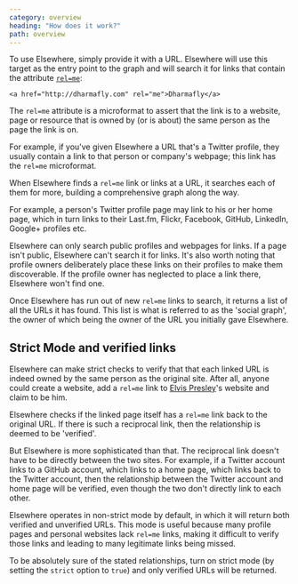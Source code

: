 ```yaml
---
category: overview
heading: "How does it work?"
path: overview
---
```


To use Elsewhere, simply provide it with a URL. Elsewhere will use this target as the entry point to the graph and will search it for links that contain the attribute [`rel=me`][rel=me]:

    <a href="http://dharmafly.com" rel="me">Dharmafly</a>

The `rel=me` attribute is a microformat to assert that the link is to a website, page or resource that is owned by (or is about) the same person as the page the link is on. 

For example, if you've given Elsewhere a URL that's a Twitter profile, they usually contain a link to that person or company's webpage; this link has the `rel=me` microformat.

When Elsewhere finds a `rel=me` link or links at a URL, it searches each of them for more, building a comprehensive graph along the way.

For example, a person's Twitter profile page may link to his or her home page, which in turn links to their Last.fm, Flickr, Facebook, GitHub, LinkedIn, Google+ profiles etc. 

Elsewhere can only search public profiles and webpages for links. If a page isn't public, Elsewhere can't search it for links. It's also worth noting that profile owners deliberately place these links on their profiles to make them discoverable. If the profile owner has neglected to place a link there, Elsewhere won't find one. 

Once Elsewhere has run out of new `rel=me` links to search, it returns a list of all the URLs it has found. This list is what is referred to as the 'social graph', the owner of which being the owner of the URL you initially gave Elsewhere.


## Strict Mode and verified links

Elsewhere can make strict checks to verify that that each linked URL is indeed owned by the same person as the original site. After all, anyone could create a website, add a `rel=me` link to [Elvis Presley][elvis]'s website and claim to be him.

Elsewhere checks if the linked page itself has a `rel=me` link back to the original URL. If there is such a reciprocal link, then the relationship is deemed to be 'verified'.

But Elsewhere is more sophisticated than that. The reciprocal link doesn't have to be directly between the two sites. For example, if a Twitter account links to a GitHub account, which links to a home page, which links back to the Twitter account, then the relationship between the Twitter account and home page will be verified, even though the two don't directly link to each other.

Elsewhere operates in non-strict mode by default, in which it will return both verified and unverified URLs. This mode is useful because many profile pages and personal websites lack `rel=me` links, making it difficult to verify those links and leading to many legitimate links being missed.

To be absolutely sure of the stated relationships, turn on strict mode (by setting the `strict` option to `true`) and only verified URLs will be returned.


[rel=me]: http://microformats.org/wiki/rel-me
[elvis]: http://www.elvis.com